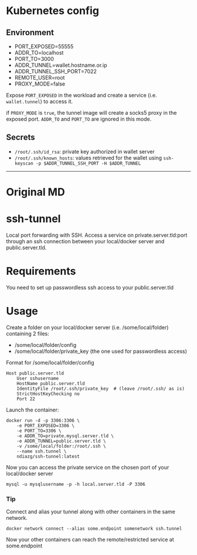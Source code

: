 # Kubernetes config

## Environment

- PORT_EXPOSED=55555
- ADDR_TO=localhost
- PORT_TO=3000
- ADDR_TUNNEL=wallet.hostname.or.ip
- ADDR_TUNNEL_SSH_PORT=7022
- REMOTE_USER=root
- PROXY_MODE=false

Expose `PORT_EXPOSED` in the workload and create a service (i.e. `wallet.tunnel`) to access it.

if `PROXY_MODE` is `true`, the tunnel image will create a socks5 proxy in the exposed port. `ADDR_TO` and `PORT_TO` are ignored in this mode.

## Secrets

- `/root/.ssh/id_rsa`: private key authorized in wallet server
- `/root/.ssh/known_hosts`: values retrieved for the wallet using `ssh-keyscan -p $ADDR_TUNNEL_SSH_PORT -H $ADDR_TUNNEL`

---

# Original MD

# ssh-tunnel
Local port forwarding with SSH.
Access a service on private.server.tld:port through an ssh connection between your local/docker server and public.server.tld.

# Requirements
You need to set up passwordless ssh access to your public.server.tld

# Usage
Create a folder on your local/docker server (i.e. /some/local/folder) containing 2 files:
- /some/local/folder/config
- /some/local/folder/private_key (the one used for passwordless access)

Format for /some/local/folder/config 
```
Host public.server.tld
    User sshusername
    HostName public.server.tld
    IdentityFile /root/.ssh/private_key  # (leave /root/.ssh/ as is)
    StrictHostKeyChecking no
    Port 22
```
Launch the container:
```
docker run -d -p 3306:3306 \
	-e PORT_EXPOSED=3306 \
	-e PORT_TO=3306 \
	-e ADDR_TO=private.mysql.server.tld \
	-e ADDR_TUNNEL=public.server.tld \
	-v /some/local/folder:/root/.ssh \
	--name ssh.tunnel \
	ndiazg/ssh-tunnel:latest
```
Now you can access the private service on the chosen port of your local/docker server

```
mysql -u mysqlusername -p -h local.server.tld -P 3306
```

### Tip
Connect and alias your tunnel along with other containers in the same network. 
```
docker network connect --alias some.endpoint somenetwork ssh.tunnel
```
Now your other containers can reach the remote/restricted service at some.endpoint
